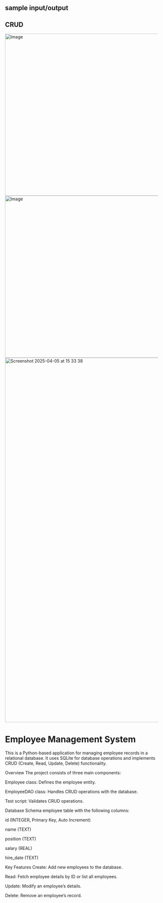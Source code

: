 ## sample input/output
## CRUD

<img width="532" alt="Image" src="https://github.com/user-attachments/assets/a6604889-a401-47d5-b15b-5b5d63c0c0cb" />


<img width="532" alt="Image" src="https://github.com/user-attachments/assets/bb84f6fb-b13a-4b8e-be05-efd191130740" />

<img width="1197" alt="Screenshot 2025-04-05 at 15 33 38" src="https://github.com/user-attachments/assets/329f2f02-7ae1-4f11-a020-ddb19cf6d689" />





# Employee Management System
This is a Python-based application for managing employee records in a relational database. It uses SQLite for database operations and implements CRUD (Create, Read, Update, Delete) functionality.

Overview
The project consists of three main components:

Employee class: Defines the employee entity.

EmployeeDAO class: Handles CRUD operations with the database.

Test script: Validates CRUD operations.

Database Schema
employee table with the following columns:

id (INTEGER, Primary Key, Auto Increment)

name (TEXT)

position (TEXT)

salary (REAL)

hire_date (TEXT)

Key Features
Create: Add new employees to the database.

Read: Fetch employee details by ID or list all employees.

Update: Modify an employee’s details.

Delete: Remove an employee’s record.
